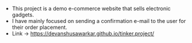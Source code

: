 * This project is a demo e-commerce website that sells electronic gadgets.
* I have mainly focused on sending a confirmation e-mail to the user for their order placement.
* Link -> https://devanshusawarkar.github.io/tinker.project/
